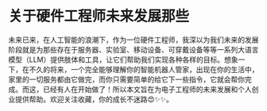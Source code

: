 # 关于硬件工程师未来发展那些


 未来已来，在人工智能的浪潮下，作为一位硬件工程师，我深以为我们未来的发展阶段就是为那些存在于服务器、实验室、移动设备、可穿戴设备等等一系列大语言模型（LLM）提供肢体和工具，让它们帮助我们实现各种各样的目标。想象一下，在不久的将来，一个完全能够理解你的智能机器人管家，出现在你的生活中，家里的一切服务都由它做完，而你只需要简单的给它下一些指令，它就会帮你完成。而这，已经有人在开始做了！所以本文旨在为电子工程师的未来发展和个人创业提供帮助。欢迎关注收藏，你的成长不迷路😍✨✨。


